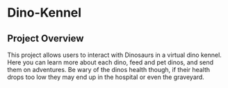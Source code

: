 # Dino-Kennel


## Project Overview
This project allows users to interact with Dinosaurs in a virtual dino kennel. Here you can learn more about each dino, feed and pet dinos, and send them on adventures. Be wary of the dinos health though, if their health drops too low they may end up in the hospital or even the graveyard. 


